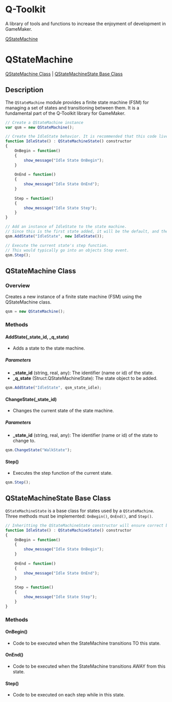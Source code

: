 # Q-Toolkit
A library of tools and functions to increase the enjoyment of development in GameMaker.

[QStateMachine](#qstatemachine)

# QStateMachine

[QStateMachine Class](#qstatemachine-class) | [QStateMachineState Base Class](#qstatemachinestate-base-class)

## Description

The `QStateMachine` module provides a finite state machine (FSM) for managing a set of states and transitioning between them. It is a fundamental part of the Q-Toolkit library for GameMaker.

```javascript
// Create a QStateMachine instance
var qsm = new QStateMachine();

// Create the IdleState behavior. It is recommended that this code lives in its own file.
function IdleState() : QStateMachineState() constructor
{
	OnBegin = function()
	{
		show_message("Idle State OnBegin");
	}
	
	OnEnd = function()
	{
		show_message("Idle State OnEnd");
	}
	
	Step = function()
	{
		show_message("Idle State Step");
	}
}

// Add an instance of IdleState to the state machine.
// Since this is the first state added, it will be the default, and the OnBegin function will be called.
qsm.AddState("IdleState", new IdleState());

// Execute the current state's step function. 
// This would typically go into an objects Step event.
qsm.Step();
```

## QStateMachine Class

### Overview

Creates a new instance of a finite state machine (FSM) using the QStateMachine class.

```javascript
qsm = new QStateMachine();
```

### Methods

#### AddState(_state_id, _q_state)

- Adds a state to the state machine.

##### Parameters

- **_state_id** (string, real, any): The identifier (name or id) of the state.
- **_q_state** (Struct.QStateMachineState): The state object to be added.


```javascript
qsm.AddState("IdleState", qsm_state_idle);
```

#### ChangeState(_state_id)

- Changes the current state of the state machine.

##### Parameters

- **_state_id** (string, real, any): The identifier (name or id) of the state to change to.


```javascript
qsm.ChangeState("WalkState");
```

#### Step()

- Executes the step function of the current state.


```javascript
qsm.Step();
```

## QStateMachineState Base Class


`QStateMachineState` is a base class for states used by a `QStateMachine`. Three methods must be implemented: `OnBegin()`, `OnEnd()`, and `Step()`.

```javascript
// Inheritting the QStateMachineState constructor will ensure correct behavior within the QStateMachine.
function IdleState() : QStateMachineState() constructor
{
	OnBegin = function()
	{
		show_message("Idle State OnBegin");
	}
	
	OnEnd = function()
	{
		show_message("Idle State OnEnd");
	}
	
	Step = function()
	{
		show_message("Idle State Step");
	}
}
```

### Methods

#### OnBegin()

- Code to be executed when the StateMachine transitions TO this state.

#### OnEnd()

- Code to be executed when the StateMachine transitions AWAY from this state.

#### Step()

- Code to be executed on each step while in this state.


